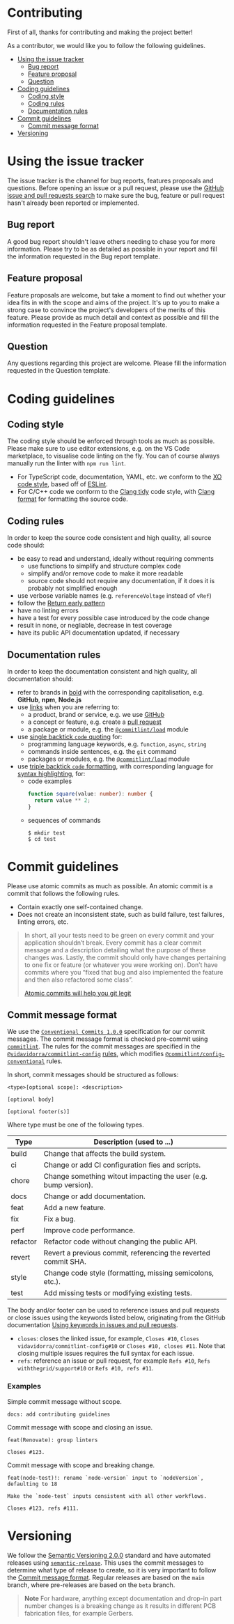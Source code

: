 # Contributing <!-- omit in toc -->

First of all, thanks for contributing and making the project better!

As a contributor, we would like you to follow the following guidelines.

- [Using the issue tracker](#using-the-issue-tracker)
  - [Bug report](#bug-report)
  - [Feature proposal](#feature-proposal)
  - [Question](#question)
- [Coding guidelines](#coding-guidelines)
  - [Coding style](#coding-style)
  - [Coding rules](#coding-rules)
  - [Documentation rules](#documentation-rules)
- [Commit guidelines](#commit-guidelines)
  - [Commit message format](#commit-message-format)
- [Versioning](#versioning)

# Using the issue tracker

The issue tracker is the channel for bug reports, features proposals and questions. Before opening an issue or a pull request, please use the [GitHub issue and pull requests search](https://docs.github.com/en/free-pro-team@latest/github/searching-for-information-on-github/searching-issues-and-pull-requests) to make sure the bug, feature or pull request hasn't already been reported or implemented.

## Bug report

A good bug report shouldn't leave others needing to chase you for more information. Please try to be as detailed as possible in your report and fill the information requested in the Bug report template.

## Feature proposal

Feature proposals are welcome, but take a moment to find out whether your idea fits in with the scope and aims of the project. It's up to you to make a strong case to convince the project's developers of the merits of this feature. Please provide as much detail and context as possible and fill the information requested in the Feature proposal template.

## Question

Any questions regarding this project are welcome. Please fill the information requested in the Question template.

# Coding guidelines

## Coding style

The coding style should be enforced through tools as much as possible. Please make sure to use editor extensions, e.g. on the VS Code marketplace, to visualise code linting on the fly. You can of course always manually run the linter with `npm run lint`.

- For TypeScript code, documentation, YAML, etc. we conform to the [XO code style](https://github.com/xojs/xo), based off of [ESLint](https://eslint.org/).
- For C/C++ code we conform to the [Clang tidy](https://clang.llvm.org/extra/clang-tidy/) code style, with [Clang format](https://clang.llvm.org/docs/ClangFormat.html) for formatting the source code.

## Coding rules

In order to keep the source code consistent and high quality, all source code should:

- be easy to read and understand, ideally without requiring comments
  - use functions to simplify and structure complex code
  - simplify and/or remove code to make it more readable
  - source code should not require any documentation, if it does it is probably not simplified enough
- use verbose variable names (e.g. `referenceVoltage` instead of `vRef`)
- follow the [Return early pattern](https://medium.com/swlh/return-early-pattern-3d18a41bba8)
- have no linting errors
- have a test for every possible case introduced by the code change
- result in none, or negliable, decrease in test coverage
- have its public API documentation updated, if necessary

## Documentation rules

In order to keep the documentation consistent and high quality, all documentation should:

- refer to brands in [bold](https://docs.github.com/en/free-pro-team@latest/github/writing-on-github/basic-writing-and-formatting-syntax#styling-text) with the corresponding capitalisation, e.g. **GitHub**, **npm**, **Node.js**
- use [links](https://docs.github.com/en/free-pro-team@latest/github/writing-on-github/basic-writing-and-formatting-syntax#links) when you are referring to:
  - a product, brand or service, e.g. we use [GitHub](https://github.com/)
  - a concept or feature, e.g. create a [pull request](https://docs.github.com/en/free-pro-team@latest/github/collaborating-with-issues-and-pull-requests/creating-a-pull-request)
  - a package or module, e.g. the [`@commitlint/load`](https://github.com/conventional-changelog/commitlint/tree/master/%40commitlint/load) module
- use [single backtick `code` quoting](https://docs.github.com/en/free-pro-team@latest/github/writing-on-github/basic-writing-and-formatting-syntax#quoting-code) for:
  - programming language keywords, e.g. `function`, `async`, `string`
  - commands inside sentences, e.g. the `git` command
  - packages or modules, e.g. the [`@commitlint/load`](https://github.com/conventional-changelog/commitlint/tree/master/%40commitlint/load) module
- use [triple backtick `code` formatting](https://docs.github.com/en/free-pro-team@latest/github/writing-on-github/creating-and-highlighting-code-blocks), with corresponding language for [syntax highlighting](https://docs.github.com/en/free-pro-team@latest/github/writing-on-github/creating-and-highlighting-code-blocks#syntax-highlighting), for:
  - code examples
    ```ts
    function square(value: number): number {
      return value ** 2;
    }
    ```
  - sequences of commands
    ```shell
    $ mkdir test
    $ cd test
    ```

# Commit guidelines

Please use atomic commits as much as possible. An atomic commit is a commit that follows the following rules.

- Contain exactly one self-contained change.
- Does not create an inconsistent state, such as build failure, test failures, linting errors, etc.

> In short, all your tests need to be green on every commit and your application shouldn’t break. Every commit has a clear commit message and a description detailing what the purpose of these changes was. Lastly, the commit should only have changes pertaining to one fix or feature (or whatever you were working on). Don’t have commits where you “fixed that bug and also implemented the feature and then also refactored some class”.
>
> [Atomic commits will help you git legit](https://www.pauline-vos.nl/atomic-commits/)

## Commit message format

We use the [`Conventional Commits 1.0.0`](https://www.conventionalcommits.org/en/v1.0.0/) specification for our commit messages. The commit message format is checked pre-commit using [`commitlint`](https://commitlint.js.org/#/). The rules for the commit messages are specified in the [`@vidavidorra/commitlint-config`](https://github.com/vidavidorra/commitlint-config) [rules](https://github.com/vidavidorra/commitlint-config/blob/master/docs/rules.md), which modifies [`@commitlint/config-conventional`](https://github.com/conventional-changelog/commitlint/tree/master/@commitlint/config-conventional) rules.

In short, commit messages should be structured as follows:

```
<type>[optional scope]: <description>

[optional body]

[optional footer(s)]
```

Where type must be one of the following types.

| Type     | Description (used to ...)                                       |
| -------- | --------------------------------------------------------------- |
| build    | Change that affects the build system.                           |
| ci       | Change or add CI configuration fies and scripts.                |
| chore    | Change something witout impacting the user (e.g. bump version). |
| docs     | Change or add documentation.                                    |
| feat     | Add a new feature.                                              |
| fix      | Fix a bug.                                                      |
| perf     | Improve code performance.                                       |
| refactor | Refactor code without changing the public API.                  |
| revert   | Revert a previous commit, referencing the reverted commit SHA.  |
| style    | Change code style (formatting, missing semicolons, etc.).       |
| test     | Add missing tests or modifying existing tests.                  |

The body and/or footer can be used to reference issues and pull requests or close issues using the keywords listed below, originating from the GitHub documentation [Using keywords in issues and pull requests](https://docs.github.com/en/get-started/writing-on-github/working-with-advanced-formatting/using-keywords-in-issues-and-pull-requests).

- `closes`: closes the linked issue, for example, `Closes #10`, `Closes vidavidorra/commitlint-config#10` or `Closes #10, closes #11`. Note that closing multiple issues requires the full syntax for each issue.
- `refs`: reference an issue or pull request, for example `Refs #10`, `Refs withthegrid/support#10` or `Refs #10, refs #11`.

### Examples <!-- omit in toc -->

Simple commit message without scope.

```
docs: add contributing guidelines
```

Commit message with scope and closing an issue.

```
feat(Renovate): group linters

Closes #123.
```

Commit message with scope and breaking change.

```
feat(node-test)!: rename `node-version` input to `nodeVersion`, defaulting to 18

Make the `node-test` inputs consistent with all other workflows.

Closes #123, refs #111.
```

# Versioning

We follow the [Semantic Versioning 2.0.0](https://semver.org/spec/v2.0.0.html) standard and have automated releases using [`semantic-release`](https://github.com/semantic-release/semantic-release). This uses the commit messages to determine what type of release to create, so it is very important to follow the [Commit message format](#commit-message-format). Regular releases are based on the `main` branch, where pre-releases are based on the `beta` branch.

> **Note** For hardware, anything except documentation and drop-in part number changes is a breaking change as it results in different PCB fabrication files, for example Gerbers.
